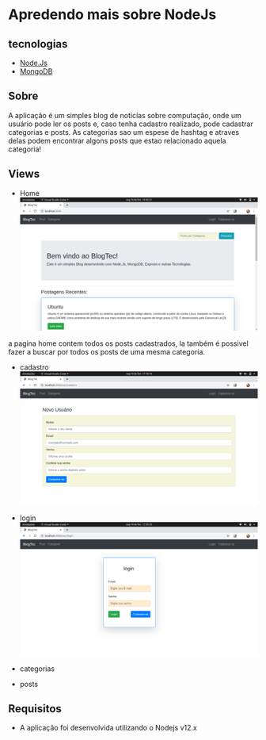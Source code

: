 # Apredendo mais sobre NodeJs

## tecnologias
- [Node.Js](https://nodejs.org/en/)
- [MongoDB](https://www.mongodb.com/)

## Sobre
A aplicação é um simples blog de noticías sobre computação, onde um usuário pode ler os posts e, caso tenha cadastro realizado, pode cadastrar categorias e posts. As categorias sao um espese de hashtag e atraves delas podem encontrar algons posts que estao relacionado aquela categoria!

## Views

- Home
![Home](https://github.com/J-Keven/Blog_NodeJs/blob/master/img/Captura%20de%20tela%20de%202020-02-10%2016-42-31.png)


a pagina home contem todos os posts cadastrados, la também é possivel fazer a buscar por todos os posts de uma mesma categoria.

- cadastro
![cadastro](https://github.com/J-Keven/Blog_NodeJs/blob/master/img/Captura%20de%20tela%20de%202020-02-10%2017-18-16.png)

- login
![login](https://github.com/J-Keven/Blog_NodeJs/blob/master/img/Captura%20de%20tela%20de%202020-02-10%2017-20-20.png)

- categorias 

- posts

## Requisitos
- A aplicação foi desenvolvida utilizando o Nodejs v12.x



